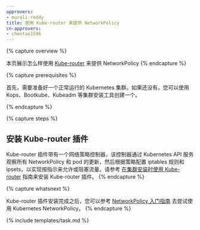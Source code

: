```yaml
---
approvers:
- murali-reddy
title: 使用 Kube-router 来提供 NetworkPolicy
cn-approvers:
- chentao1596
---
```


{% capture overview %}

本页展示怎么样使用 [Kube-router](https://github.com/cloudnativelabs/kube-router) 来提供 NetworkPolicy
{% endcapture %}

{% capture prerequisites %}

首先，需要准备好一个正常运行的 Kubernetes 集群。如果还没有，您可以使用 Kops、Bootkube、Kubeadm 等集群安装工具创建一个。

{% endcapture %}

{% capture steps %}

## 安装 Kube-router 插件

Kube-router 插件带有一个网络策略控制器，该控制器通过 Kubernetes API 服务观察所有 NetworkPolicy 和 pod 的更新，然后根据策略配置 iptables 规则和 ipsets，以实现按指示来允许或阻塞流量。请参考 [在集群安装时使用 Kube-router](https://github.com/cloudnativelabs/kube-router/tree/master/Documentation#try-kube-router-with-cluster-installers) 指南来安装 Kube-router 插件。
{% endcapture %}

{% capture whatsnext %}

Kube-router 插件安装完成之后，您可以参考 [NetworkPolicy 入门指南](/docs/getting-started-guides/network-policy/walkthrough) 去尝试使用 Kubernetes NetworkPolicy。
{% endcapture %}

{% include templates/task.md %}

